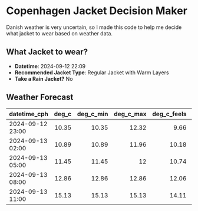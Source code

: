 # Copenhagen Jacket Decision Maker

Danish weather is very uncertain, so I made this code to help me decide what jacket to wear based on weather data.

## What Jacket to wear?

- **Datetime**: 2024-09-12 22:09
- **Recommended Jacket Type**: Regular Jacket with Warm Layers
- **Take a Rain Jacket?** No

## Weather Forecast
| datetime_cph     |   deg_c |   deg_c_min |   deg_c_max |   deg_c_feels | weather   | wind   | rain   |
|:-----------------|--------:|------------:|------------:|--------------:|:----------|:-------|:-------|
| 2024-09-12 23:00 |   10.35 |       10.35 |       12.32 |          9.66 | Clouds    | Low    | None   |
| 2024-09-13 02:00 |   10.89 |       10.89 |       11.96 |         10.18 | Clouds    | Low    | None   |
| 2024-09-13 05:00 |   11.45 |       11.45 |       12    |         10.74 | Clouds    | Low    | None   |
| 2024-09-13 08:00 |   12.86 |       12.86 |       12.86 |         12.06 | Clouds    | Low    | None   |
| 2024-09-13 11:00 |   15.13 |       15.13 |       15.13 |         14.11 | Clouds    | Medium | None   |

